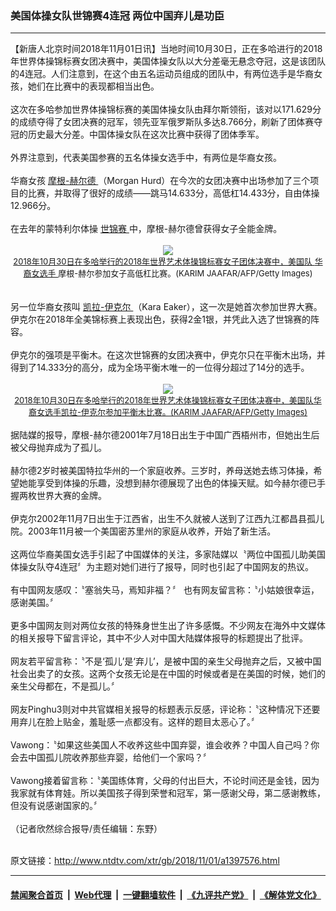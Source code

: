### 美国体操女队世锦赛4连冠 两位中国弃儿是功臣
------------------------

<div class="wysiwyg">
 【新唐人北京时间2018年11月01日讯】当地时间10月30日，正在多哈进行的2018年世界体操锦标赛女团决赛中，美国体操女队以大分差毫无悬念夺冠，这是该团队的4连冠。人们注意到，在这个由五名运动员组成的团队中，有两位选手是华裔女孩，她们在比赛中的表现都相当出色。
 <br/>
 <br/>
 这次在多哈参加世界体操锦标赛的美国体操女队由拜尔斯领衔，该对以171.629分的成绩夺得了女团决赛的冠军，领先亚军俄罗斯队多达8.766分，刷新了团体赛夺冠的历史最大分差。中国体操女队在这次比赛中获得了团体季军。
 <br/>
 <br/>
 外界注意到，代表美国参赛的五名体操女选手中，有两位是华裔女孩。
 <br/>
 <br/>
 华裔女孩
 <a href="http://www.ntdtv.com/xtr/gb/articlelistbytag_摩根-赫尔德.html" target="_blank">
  摩根-赫尔德
 </a>
 （Morgan Hurd）在今次的女团决赛中出场参加了三个项目的比赛，并取得了很好的成绩——跳马14.633分，高低杠14.433分，自由体操12.966分。
 <br/>
 <br/>
 在去年的蒙特利尔体操
 <a href="http://www.ntdtv.com/xtr/gb/articlelistbytag_世锦赛.html" target="_blank">
  世锦赛
 </a>
 中，摩根-赫尔德曾获得女子全能金牌。
 <br/>
 <center>
  <br/>
  <a href="http://imgs.ntdtv.com/pic/2018/11-1/p9105961a103067481.jpg" target="_blank">
   <img border="0" src="http://imgs.ntdtv.com/pic/2018/11-1/p9105961a103067481-ss.jpg"/>
   <br/>
   <font size="-1">
    2018年10月30日在多哈举行的2018年世界艺术体操锦标赛女子团体决赛中，美国队
    <a href="http://www.ntdtv.com/xtr/gb/articlelistbytag_华裔女选手.html" target="_blank">
     华裔女选手
    </a>
    摩根-赫尔参加女子高低杠比赛。(KARIM JAAFAR/AFP/Getty Images)
   </font>
  </a>
  <br/>
 </center>
 <br/>
 <br/>
 另一位华裔女孩叫
 <a href="http://www.ntdtv.com/xtr/gb/articlelistbytag_凯拉-伊克尔.html" target="_blank">
  凯拉-伊克尔
 </a>
 （Kara Eaker），这一次是她首次参加世界大赛。伊克尔在2018年全美锦标赛上表现出色，获得2金1银，并凭此入选了世锦赛的阵容。
 <br/>
 <br/>
 伊克尔的强项是平衡木。在这次世锦赛的女团决赛中，伊克尔只在平衡木出场，并得到了14.333分的高分，成为全场平衡木唯一的一位得分超过了14分的选手。
 <br/>
 <center>
  <br/>
  <a href="http://imgs.ntdtv.com/pic/2018/11-1/p9105962a530009127.jpg" target="_blank">
   <img border="0" src="http://imgs.ntdtv.com/pic/2018/11-1/p9105962a530009127-ss.jpg"/>
   <br/>
   <font size="-1">
    2018年10月30日在多哈举行的2018年世界艺术体操锦标赛女子团体决赛中，美国队华裔女选手凯拉-伊克尔参加平衡木比赛。(KARIM JAAFAR/AFP/Getty Images)
   </font>
  </a>
  <br/>
 </center>
 <br/>
 据陆媒的报导，摩根-赫尔德2001年7月18日出生于中国广西梧州市，但她出生后被父母抛弃成为了孤儿。
 <br/>
 <br/>
 赫尔德2岁时被美国特拉华州的一个家庭收养。三岁时，养母送她去练习体操，希望她能享受到体操的乐趣，没想到赫尔德展现了出色的体操天赋。如今赫尔德已手握两枚世界大赛的金牌。
 <br/>
 <br/>
 伊克尔2002年11月7日出生于江西省，出生不久就被人送到了江西九江都昌县孤儿院。2003年11月被一个美国密苏里州的家庭从收养，开始了新生活。
 <br/>
 <br/>
 这两位华裔美国女选手引起了中国媒体的关注，多家陆媒以〝两位中国孤儿助美国体操女队夺4连冠〞为主题对她们进行了报导，同时也引起了中国网友的热议。
 <br/>
 <br/>
 有中国网友感叹：〝塞翁失马，焉知非福？〞 也有网友留言称：〝小姑娘很幸运，感谢美国。〞
 <br/>
 <br/>
 更多中国网友则对两位女孩的特殊身世生出了许多感慨。不少网友在海外中文媒体的相关报导下留言评论，其中不少人对中国大陆媒体报导的标题提出了批评。
 <br/>
 <br/>
 网友若平留言称：〝不是‘孤儿’是‘弃儿’，是被中国的亲生父母抛弃之后，又被中国社会出卖了的女孩。这两个女孩无论是在中国的时候或者是在美国的时候，她们的亲生父母都在，不是孤儿。〞
 <br/>
 <br/>
 网友Pinghu3则对中共官媒相关报导的标题表示反感，评论称：〝这种情况下还要用弃儿在脸上贴金，羞耻感一点都没有。这样的题目太恶心了。〞
 <br/>
 <br/>
 Vawong：〝如果这些美国人不收养这些中国弃婴，谁会收养？中国人自己吗？你会去中国孤儿院收养那些弃婴，给他们一个家吗？〞
 <br/>
 <br/>
 Vawong接着留言称：〝美国练体育，父母的付出巨大，不论时间还是金钱，因为我家就有体育娃。所以美国孩子得到荣誉和冠军，第一感谢父母，第二感谢教练，但没有说感谢国家的。〞
 <br/>
 <br/>
 （记者欣然综合报导/责任编辑：东野）
</div>

<br/>原文链接：http://www.ntdtv.com/xtr/gb/2018/11/01/a1397576.html


------------------------
#### [禁闻聚合首页](https://github.com/gfw-breaker/banned-news/blob/master/README.md) &nbsp;|&nbsp; [Web代理](https://github.com/gfw-breaker/open-proxy/blob/master/README.md) &nbsp;|&nbsp; [一键翻墙软件](https://github.com/gfw-breaker/nogfw/blob/master/README.md) &nbsp;|&nbsp; [《九评共产党》](https://github.com/gfw-breaker/9ping.md/blob/master/README.md#九评之一评共产党是什么) &nbsp;|&nbsp; [《解体党文化》](https://github.com/gfw-breaker/jtdwh.md/blob/master/README.md#绪论)